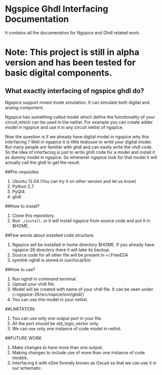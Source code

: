 Ngspice Ghdl Interfacing Documentation 
====

It contains all the documenation for Ngspice and Ghdl related work.

Note: This project is still in alpha version and has been tested for basic digital components.
====

## What exactly interfacing of ngspice ghdl do?
Ngspice support mixed mode simulation. It can simulate both digital and analog component. 

Ngspice has something called model which define the functionality of your circuit,which can be used in the netlist. For example you can create adder model in ngspice and use it in any circuit netlist of ngspice.

Now the question is if we already have digital model in ngspice why this interfacing ?
Well in ngspice it is little tediouse to write your digital model. But many people are familiar with ghdl and can easily write the vhdl code.
So the idea of interfacing is just to write ghdl code for a model and install it as dummy model in ngspice. So whenever ngspice look 
for that model it will actually call the ghdl to get the result.


##Pre-requisites
1. Ubuntu 12.04 (You can try it on other version and let us know)
2. Python 2.7
3. PyQt4
4. ghdl

##How to install?
1. Clone this repository.
2. Run `./install.sh` It will install ngspice from source code and put it in $HOME.


##Few words about installed code structure.
1. Ngspice will be installed in home directory $HOME. If you already have ngspice-26 directory there it will take its backup.
2. Source code for all other file will be present in ~/.FreeEDA
3. symlink nghdl is stored in /usr/local/bin

##How to use?
1. Run nghdl in command terminal.
2. Upload your vhdl file.
3. Model will be created with name of your vhdl file. It can be seen under (~ngspice-26/src/xspice/icm/ghdl/)
4. You can use this model in your netlist.

##LIMITATION:
1. You can use only one output port in your file.
2. All the port should be std_logic_vector only.
3. We can use only one instance of code model in netlist.

##FUTURE WORK
1. Make changes to have more than one output.
2. Making changes to include use of more than one instance of code models.
3. Interfacing it with eSim formely known as Oscad so that we can use it in our schematic.


